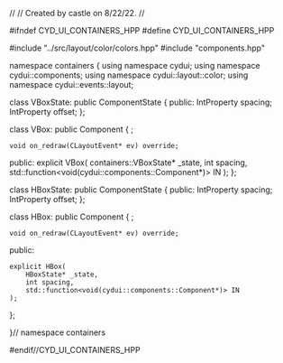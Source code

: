 //
// Created by castle on 8/22/22.
//

#ifndef CYD_UI_CONTAINERS_HPP
#define CYD_UI_CONTAINERS_HPP


#include "../src/layout/color/colors.hpp"
#include "components.hpp"

namespace containers {
  using namespace cydui;
  using namespace cydui::components;
  using namespace cydui::layout::color;
  using namespace cydui::events::layout;
  
  
  class VBoxState: public ComponentState {
  public:
    IntProperty spacing;
    IntProperty offset;
  };
  
  class VBox: public Component { ;
    
    void on_redraw(CLayoutEvent* ev) override;
  
  public:
    explicit VBox(
        containers::VBoxState* _state,
        int spacing,
        std::function<void(cydui::components::Component*)> IN
    );
  };
  
  class HBoxState: public ComponentState {
  public:
    IntProperty spacing;
    IntProperty offset;
  };
  
  class HBox: public Component { ;
    
    void on_redraw(CLayoutEvent* ev) override;
  
  public:
    
    explicit HBox(
        HBoxState* _state,
        int spacing,
        std::function<void(cydui::components::Component*)> IN
    );
  };
  
}// namespace containers


#endif//CYD_UI_CONTAINERS_HPP
